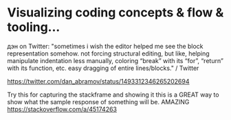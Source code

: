 # Visualizing coding concepts & flow & tooling...

дэн on Twitter: "sometimes i wish the editor helped me see the block representation somehow. not forcing structural editing, but like, helping manipulate indentation less manually, coloring “break” with its “for”, “return” with its function, etc. easy dragging of entire lines/blocks." / Twitter


https://twitter.com/dan_abramov/status/1493312346265202694



Try this for capturing the stackframe and showing it
this is a GREAT way to show what the sample response of something will be.
AMAZING
https://stackoverflow.com/a/45174263
